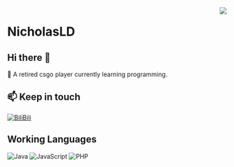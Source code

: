 <img align="right" src="https://github-readme-stats.vercel.app/api?username=NicholasLD&show_icons=true&hide_border=true&theme=vue-dark&include_all_commits_disable=false&custom_title=Meow~&count_private=true">

# NicholasLD

## Hi there 👋

💬 A retired csgo player currently learning programming.

## 📫 Keep in touch

[![BiliBili](https://img.shields.io/badge/-NicholasLD-00a1d6?style=flat-square&logo=bilibili&logoColor=fff)](https://space.bilibili.com/40847359)

## Working Languages

![Java](https://img.shields.io/badge/-Java-8892bf?style=flat-square&logo=Java&logoColor=fff)
![JavaScript](https://img.shields.io/badge/-JavaScript-e5cd0c?style=flat-square&logo=JavaScript&labelColor=f7df1e&logoColor=000)
![PHP](https://img.shields.io/badge/-PHP-8892bf?style=flat-square&logo=PHP&logoColor=fff)

